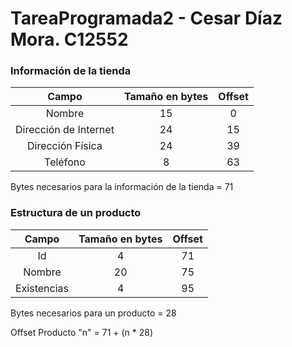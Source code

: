 # TareaProgramada2 - Cesar Díaz Mora. C12552

### Información de la tienda       
       
| Campo | Tamaño en bytes | Offset |
| :---: | :-------------: | :----: |
| Nombre | 15 | 0 |
| Dirección de Internet | 24 | 15 |
| Dirección Física | 24 | 39 |
| Teléfono | 8 | 63 |

Bytes necesarios para la información de la tienda = 71

### Estructura de un producto

| Campo | Tamaño en bytes | Offset |
| :---: | :-------------: | :----: |
| Id | 4 | 71 |
| Nombre | 20 | 75 | 
| Existencias | 4 | 95 |

Bytes necesarios para un producto = 28

Offset Producto "n" =  71 + (n * 28)
